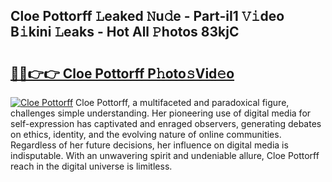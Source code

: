 ## Cloe Pottorff 𝙻eaked 𝙽u𝚍e - Part-iI1 𝚅𝚒deo B𝚒kini 𝙻eaks - Hot All 𝙿hotos 83kjC

# <h2><a href="http://ld05q0.urlbe.top/?page=Cloe+Pottorff">🔗🔗👉👉 Cloe Pottorff P𝚑oto𝚜Vid𝚎o</a></h2>

[![Cloe Pottorff](https://i.imgur.com/eBuTRDB.gif)](http://ld05q0.urlbe.top/?page=Cloe+Pottorff)
Cloe Pottorff, a multifaceted and paradoxical figure, challenges simple understanding. Her pioneering use of digital media for self-expression has captivated and enraged observers, generating debates on ethics, identity, and the evolving nature of online communities. Regardless of her future decisions, her influence on digital media is indisputable. With an unwavering spirit and undeniable allure, Cloe Pottorff reach in the digital universe is limitless.
